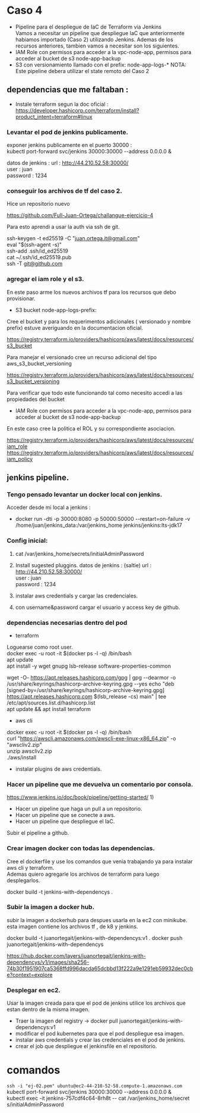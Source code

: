 # Caso 4  
- Pipeline para el despliegue de IaC de Terraform via Jenkins  
Vamos a necesitar un pipeline que despliegue IaC que anteriormente habiamos importado (Caso 2) utilizando Jenkins. Ademas de los recursos anteriores, tambien vamos a necesitar son los siguientes.  
- IAM Role con permisos para acceder a la vpc-node-app, permisos para acceder al bucket de s3 node-app-backup
- S3 con versionamiento llamado con el prefix: node-app-logs-*
NOTA: Este pipeline debera utilizar el state remoto del Caso 2  

## dependencias que me faltaban : 
- Instale terraform segun la doc oficial :  
<https://developer.hashicorp.com/terraform/install?product_intent=terraform#linux>  


### Levantar el pod de jenkins publicamente.
exponer jenkins publicamente en el puerto 30000 :  
kubectl port-forward svc/jenkins 30000:30000 --address 0.0.0.0 &  

datos de jenkins : 
url : http://44.210.52.58:30000/  
user : juan  
password : 1234  

### conseguir los archivos de tf del caso 2.  

Hice un repositorio nuevo 

<https://github.com/Full-Juan-Ortega/challangue-ejercicio-4>  

Para esto aprendi a usar la auth via ssh de git.  

ssh-keygen -t ed25519 -C "juan.ortega.it@gmail.com"  
eval "$(ssh-agent -s)"  
ssh-add .ssh/id_ed25519  
cat ~/.ssh/id_ed25519.pub  
ssh -T git@github.com  

### agregar el iam role y el s3.  
En este paso arme los nuevos archivos tf para los recursos que debo provisionar.  

- S3 bucket node-app-logs-prefix:

Cree el bucket y para los requerimentos adicionales ( versionado y nombre prefix) estuve averiguando en la documentacion oficial.  

<https://registry.terraform.io/providers/hashicorp/aws/latest/docs/resources/s3_bucket>  

Para manejar el versionado cree un recurso adicional del tipo aws_s3_bucket_versioning  

<https://registry.terraform.io/providers/hashicorp/aws/latest/docs/resources/s3_bucket_versioning>  

Para verificar que todo este funcionando tal como necesito accedi a las propiedades del bucket

- IAM Role con permisos para acceder a la vpc-node-app, permisos para acceder al bucket de s3 node-app-backup


En este caso cree la politica el ROL y su correspondiente asociacion.

<https://registry.terraform.io/providers/hashicorp/aws/latest/docs/resources/iam_role>  
<https://registry.terraform.io/providers/hashicorp/aws/latest/docs/resources/iam_policy> 


## jenkins pipeline.

### Tengo pensado levantar un docker local con jenkins.  
Acceder desde mi local a jenkins :  
* docker run -dti -p 30000:8080 -p 50000:50000 --restart=on-failure -v /home/juan/jenkins_data:/var/jenkins_home jenkins/jenkins:lts-jdk17  

### Config inicial:  
1) cat /var/jenkins_home/secrets/initialAdminPassword  
2) Install sugested pluggins.
datos de jenkins : (saltie)
url : http://44.210.52.58:30000/  
user : juan  
password : 1234  

3) instalar aws credentials y cargar las credenciales.
4) con username&password cargar el usuario y access key de github.

### dependencias necesarias dentro del pod

- terraform

Loguearse como root user.  
docker exec -u root -it $(docker ps -l -q) /bin/bash    
apt update  
apt install -y wget gnupg lsb-release software-properties-common  

wget -O- https://apt.releases.hashicorp.com/gpg | gpg --dearmor -o /usr/share/keyrings/hashicorp-archive-keyring.gpg --yes
echo "deb [signed-by=/usr/share/keyrings/hashicorp-archive-keyring.gpg] https://apt.releases.hashicorp.com $(lsb_release -cs)   main" | tee /etc/apt/sources.list.d/hashicorp.list  
apt update && apt install terraform  


- aws cli  

docker exec -u root -it $(docker ps -l -q) /bin/bash  
curl "https://awscli.amazonaws.com/awscli-exe-linux-x86_64.zip" -o "awscliv2.zip"  
unzip awscliv2.zip  
./aws/install  

- instalar plugins de aws credentials.  


### Hacer un pipeline que me devuelva un comentario por consola.
<https://www.jenkins.io/doc/book/pipeline/getting-started/>
1) 
- Hacer un pipeline que haga un pull a un repositorio.
- Hacer un pipeline que se conecte a aws.
- Hacer un pipeline que despliegue el IaC.

Subir el pipeline a github.

### Crear imagen docker con todas las dependencias.

Cree el dockerfile y use los comandos que venia trabajando ya para instalar aws cli y terraform.  
Ademas quiero agregarle los archivos de terraform para luego desplegarlos.

docker build -t jenkins-with-dependencys .


### Subir la imagen a docker hub.

subir la imagen a dockerhub para despues usarla en la ec2 con minikube.   
esta imagen contiene los archivos tf , de k8 y jenkins.

docker build -t juanortegait/jenkins-with-dependencys:v1 .
docker push juanortegait/jenkins-with-dependencys

<https://hub.docker.com/layers/juanortegait/jenkins-with-dependencys/v1/images/sha256-74b30f1951907ca5368ffd996dacda65dcbbd13f222a9e1291eb59932dec0cbe?context=explore>  

### Desplegar en ec2.

Usar la imagen creada para que el pod de jenkins utilice los archivos que estan dentro de la misma imagen.

- Traer la imagen del registry -> docker pull juanortegait/jenkins-with-dependencys:v1
- modificar el pod kubernetes para que el pod despliegue esa imagen.  
- instalar aws credentials y crear las credenciales en el pod de jenkins.
- crear el job que despliegue el jenkinsfile en el repositorio.


# comandos

`ssh -i "ej-02.pem" ubuntu@ec2-44-210-52-58.compute-1.amazonaws.com`  
kubectl port-forward svc/jenkins 30000:30000 --address 0.0.0.0 &  
kubectl exec -it jenkins-757cdf4c64-8rh8t -- cat /var/jenkins_home/secret
s/initialAdminPassword  


